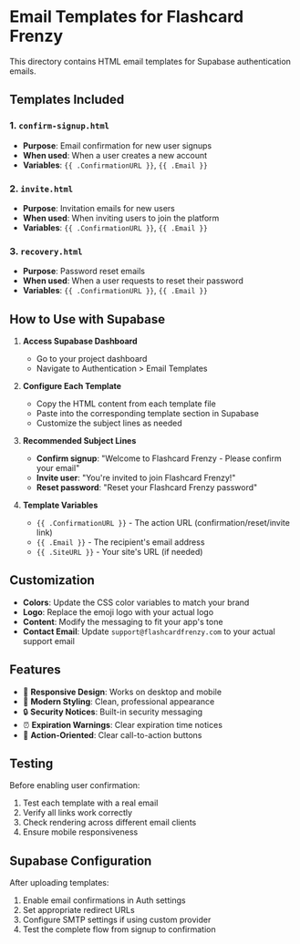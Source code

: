 # Email Templates for Flashcard Frenzy

This directory contains HTML email templates for Supabase authentication emails.

## Templates Included

### 1. `confirm-signup.html`
- **Purpose**: Email confirmation for new user signups
- **When used**: When a user creates a new account
- **Variables**: `{{ .ConfirmationURL }}`, `{{ .Email }}`

### 2. `invite.html`
- **Purpose**: Invitation emails for new users
- **When used**: When inviting users to join the platform
- **Variables**: `{{ .ConfirmationURL }}`, `{{ .Email }}`

### 3. `recovery.html`
- **Purpose**: Password reset emails
- **When used**: When a user requests to reset their password
- **Variables**: `{{ .ConfirmationURL }}`, `{{ .Email }}`

## How to Use with Supabase

1. **Access Supabase Dashboard**
   - Go to your project dashboard
   - Navigate to Authentication > Email Templates

2. **Configure Each Template**
   - Copy the HTML content from each template file
   - Paste into the corresponding template section in Supabase
   - Customize the subject lines as needed

3. **Recommended Subject Lines**
   - **Confirm signup**: "Welcome to Flashcard Frenzy - Please confirm your email"
   - **Invite user**: "You're invited to join Flashcard Frenzy!"
   - **Reset password**: "Reset your Flashcard Frenzy password"

4. **Template Variables**
   - `{{ .ConfirmationURL }}` - The action URL (confirmation/reset/invite link)
   - `{{ .Email }}` - The recipient's email address
   - `{{ .SiteURL }}` - Your site's URL (if needed)

## Customization

- **Colors**: Update the CSS color variables to match your brand
- **Logo**: Replace the emoji logo with your actual logo
- **Content**: Modify the messaging to fit your app's tone
- **Contact Email**: Update `support@flashcardfrenzy.com` to your actual support email

## Features

- 📱 **Responsive Design**: Works on desktop and mobile
- 🎨 **Modern Styling**: Clean, professional appearance
- 🔒 **Security Notices**: Built-in security messaging
- ⏰ **Expiration Warnings**: Clear expiration time notices
- 🎯 **Action-Oriented**: Clear call-to-action buttons

## Testing

Before enabling user confirmation:
1. Test each template with a real email
2. Verify all links work correctly
3. Check rendering across different email clients
4. Ensure mobile responsiveness

## Supabase Configuration

After uploading templates:
1. Enable email confirmations in Auth settings
2. Set appropriate redirect URLs
3. Configure SMTP settings if using custom provider
4. Test the complete flow from signup to confirmation
